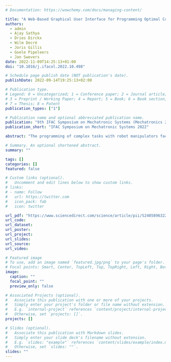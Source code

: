 ```yaml
---
# Documentation: https://wowchemy.com/docs/managing-content/

title: "A Web-Based Graphical User Interface for Programming Optimal Control Based Robot Motion Tasks"
authors:
  - admin
  - Ajay Sathya
  - Dries Dirckx
  - Wilm Decré
  - Joris Gillis
  - Goele Pipeleers
  - Jan Swevers
date: 2022-11-09T14:25:13+01:00
doi: "10.1016/j.ifacol.2022.10.498"

# Schedule page publish date (NOT publication's date).
publishDate: 2022-09-14T19:25:13+02:00

# Publication type.
# Legend: 0 = Uncategorized; 1 = Conference paper; 2 = Journal article;
# 3 = Preprint / Working Paper; 4 = Report; 5 = Book; 6 = Book section;
# 7 = Thesis; 8 = Patent
publication_types: ["1"]

# Publication name and optional abbreviated publication name.
publication: "9th IFAC Symposium on Mechatronic Systems (Mechatronics 2022)"
publication_short: "IFAC Symposium on Mechatronic Systems 2022"

abstract: "The programming of complex tasks with robot manipulators faces the challenges of complying to constraints and needing to account for several, sometimes conflicting performance objectives. Optimal control problems (OCP) are able to explicitly account for these challenges by solving constrained optimization problems to find optimal trajectories that realize such tasks. The wide adoption of OCPs, however, is restricted by the high engineering cost and the high computational complexity associated to its implementation. To that end, in this paper we present a web application and graphical user interface (GUI) that acts as a front-end of Tasho, a toolbox for constrained-based task specification of robot motion tasks. This web application aims to lower the engineering complexity of setting, simulating and deploying a robot task by realizing a direct workflow from task definition on the GUI to deployment on a real robot using ROS. By interfacing state-of-the-art solvers and libraries through Tasho, the web application delivers computationally efficient solutions to the OCPs associated to the task."

# Summary. An optional shortened abstract.
summary: ""

tags: []
categories: []
featured: false

# Custom links (optional).
#   Uncomment and edit lines below to show custom links.
# links:
# - name: Follow
#   url: https://twitter.com
#   icon_pack: fab
#   icon: twitter

url_pdf: "https://www.sciencedirect.com/science/article/pii/S2405896322025496/pdf"
url_code:
url_dataset:
url_poster:
url_project:
url_slides:
url_source:
url_video:

# Featured image
# To use, add an image named `featured.jpg/png` to your page's folder. 
# Focal points: Smart, Center, TopLeft, Top, TopRight, Left, Right, BottomLeft, Bottom, BottomRight.
image:
  caption: ""
  focal_point: ""
  preview_only: false

# Associated Projects (optional).
#   Associate this publication with one or more of your projects.
#   Simply enter your project's folder or file name without extension.
#   E.g. `internal-project` references `content/project/internal-project/index.md`.
#   Otherwise, set `projects: []`.
projects: []

# Slides (optional).
#   Associate this publication with Markdown slides.
#   Simply enter your slide deck's filename without extension.
#   E.g. `slides: "example"` references `content/slides/example/index.md`.
#   Otherwise, set `slides: ""`.
slides: ""
---
```

